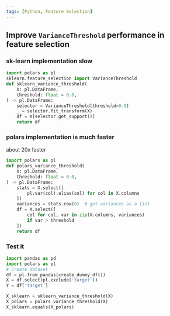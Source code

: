 ```yaml
---
tags: [Python, Feature Selection]
---
```


## Improve `VarianceThreshold` performance in feature selection

### sk-learn implementation slow
```py
import polars as pl
sklearn.feature_selection import VarianceThreshold
def sklearn_variance_threshold(
    X: pl.DataFrame,
    threshold: float = 0.0,
) -> pl.DataFrame:
    selector = VarianceThreshold(threshold=0.0)
    _ = selector.fit_transform(X)
    df = X[selector.get_support()]
    return df
```

### polars implementation is much faster
about 20x faster
```py
import polars as pl
def polars_variance_threshold(
    X: pl.DataFrame,
    threshold: float = 0.0,
) -> pl.DataFrame:
    stats = X.select([
        pl.var(col).alias(col) for col in X.columns
    ])
    variances = stats.row(0)  # get variances as a list
    df = X.select([
        col for col, var in zip(X.columns, variances)
        if var > threshold
    ])
    return df
```

### Test it
```py
import pandas as pd
import polars as pl
# create dataset
df = pl.from_pandas(create_dummy_df())
X = df.select(pl.exclude('target'))
Y = df['target']

X_sklearn = sklearn_variance_threshold(X)
X_polars = polars_variance_threshold(X)
X_sklearn.equals(X_polars)
```
